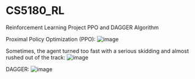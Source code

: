 # CS5180_RL
Reinforcement Learning Project PPO and DAGGER Algorithm

Proximal Policy Optimization (PPO):
![image](https://github.com/seanxu889/CS5180_RL/blob/master/Demo/PPO.gif)

Sometimes, the agent turned too fast with a serious skidding and almost rushed out of the track:
![image](https://github.com/seanxu889/CS5180_RL/blob/master/Demo/PPO_skidding.gif)

DAGGER:
![image](https://github.com/seanxu889/Udemy-Self-Driving-Cars/blob/master/9_Self-Driving_Cars_Behavioural_Cloning/Demo/Demo_Behavioural_Cloning.gif)
